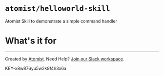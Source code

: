 # `atomist/helloworld-skill`

<!---atomist-skill-description:start--->

Atomist Skill to demonstrate a simple command handler

<!---atomist-skill-description:end--->
<!---atomist-skill-readme:start--->

# What's it for

<!---atomist-skill-readme:end--->

---   

Created by [Atomist][atomist].
Need Help?  [Join our Slack workspace][slack]. 

[atomist]: https://atomist.com/ (Atomist - How Teams Deliver Software)
[slack]: https://join.atomist.com/ (Atomist Community Slack)
  
KEY-x8w876yu5w2k9f4h3x6a 
 
   
 

